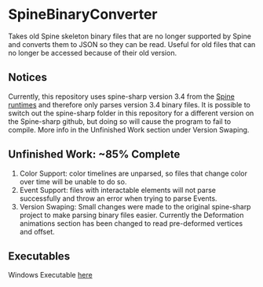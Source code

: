 # SpineBinaryConverter
Takes old Spine skeleton binary files that are no longer supported by Spine and converts them to JSON so they can be read. Useful for old files that can no longer be accessed because of their old version.

## Notices
Currently, this repository uses spine-sharp version 3.4 from the [Spine runtimes](https://github.com/EsotericSoftware/spine-runtimes ) and therefore only parses version 3.4 binary files. It is possible to switch out the spine-sharp folder in this repository for a different version on the Spine-sharp github, but doing so will cause the program to fail to compile. More info in the Unfinished Work section under Version Swaping.



## Unfinished Work: ~85% Complete
  1. Color Support: color timelines are unparsed, so files that change color over time will be unable to do so.
  2. Event Support: files with interactable elements will not parse successfully and throw an error when trying to parse Events.
  3. Version Swaping: Small changes were made to the original spine-sharp project to make parsing binary files easier.  Currently the Deformation animations section has been changed to read pre-deformed vertices and offset.  
  
## Executables
  Windows Executable [here](https://www.dropbox.com/s/i8cs9roqswy5r9a/SpineBinaryConverter.zip?dl=0)

